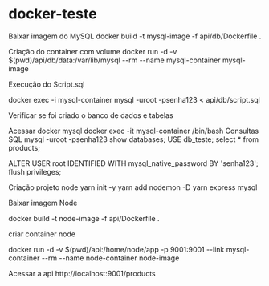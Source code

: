 # docker-teste

Baixar imagem do MySQL
docker build -t mysql-image -f api/db/Dockerfile .

Criação do container com volume
docker run -d -v $(pwd)/api/db/data:/var/lib/mysql --rm --name mysql-container mysql-image

Execução do Script.sql

docker exec -i mysql-container mysql -uroot -psenha123 < api/db/script.sql

Verificar se foi criado o banco de dados e tabelas

Acessar docker mysql
docker exec -it mysql-container /bin/bash
Consultas SQL
mysql -uroot -psenha123
show databases;
USE db_teste;
select * from products;

ALTER USER root IDENTIFIED WITH mysql_native_password BY 'senha123';
flush privileges;

Criação projeto node
yarn init -y
yarn add nodemon -D
yarn express mysql


Baixar imagem Node

docker build -t node-image -f api/Dockerfile .

criar container node

docker run -d -v $(pwd)/api:/home/node/app -p 9001:9001 --link mysql-container --rm --name node-container node-image

Acessar a api
http://localhost:9001/products